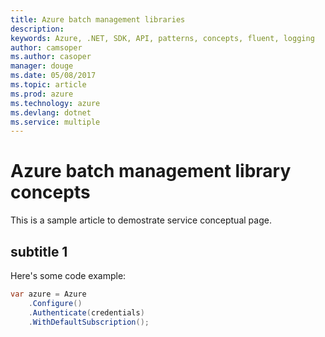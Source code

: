 ```yaml
---
title: Azure batch management libraries
description: 
keywords: Azure, .NET, SDK, API, patterns, concepts, fluent, logging
author: camsoper
ms.author: casoper
manager: douge
ms.date: 05/08/2017
ms.topic: article
ms.prod: azure
ms.technology: azure
ms.devlang: dotnet
ms.service: multiple
---
```


# Azure batch management library concepts

This is a sample article to demostrate service conceptual page.

## subtitle 1

Here's some code example:

```csharp
var azure = Azure
    .Configure()
    .Authenticate(credentials)
    .WithDefaultSubscription();
```